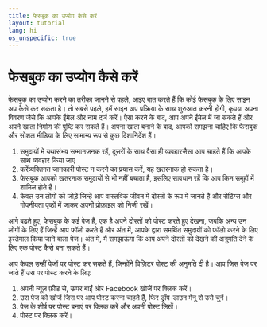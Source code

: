 ```yaml
---
title: फेसबुक का उप्योग कैसे करें
layout: tutorial
lang: hi
os_unspecific: true
---
```


# फेसबुक का उप्योग कैसे करें

फेसबुक का उप्योग करने का तरीका जानने से पहले, आइए बात करते हैं कि कोई फेसबुक के
लिए साइन अप कैसे कर सकता है। तो सबसे पहले, हमें साइन अप प्रक्रिया के साथ शुरुआत
करनी होगी, कृपया अपना विवरण जैसे कि आपके ईमेल और नाम दर्ज करें। ऐसा करने के बाद,
आप अपने ईमेल में जा सकते हैं और अपने खाता निर्माण की पुष्टि कर सकते हैं। अपना
खाता बनाने के बाद, आपको समझना चाहिए कि फेसबुक और सोशल मीडिया के लिए सामान्य रूप
से कुछ दिशानिर्देश हैं।

1. समुदायों में यथासंभव सम्मानजनक रहें, दूसरों के साथ वैसा ही व्यवहारजैसा आप
   चाहते हैं कि आपके साथ व्यवहार किया जाए
2. करेंव्यक्तिगत जानकारी पोस्ट न करने का प्रयास करें, यह खतरनाक हो सकता है।
3. फेसबुक आपको खतरनाक समुदायों से भी नहीं बचाता है, इसलिए सावधान रहें कि आप किन
   समूहों में शामिल होते हैं।
4. केवल उन लोगों को जोड़ें जिन्हें आप वास्तविक जीवन में दोस्तों के रूप में जानते
   हैं और सेटिंग्स और गोपनीयता पृष्ठों में जाकर अपनी प्रोफ़ाइल को निजी रखें।

आगे बढ़ते हुए, फेसबुक के कई पेज हैं, एक है अपने दोस्तों को पोस्ट करते हुए देखना,
जबकि अन्य उन लोगों के लिए हैं जिन्हें आप फॉलो करते हैं और अंत में, आपके द्वारा
समर्थित समुदायों को फॉलो करने के लिए इस्तेमाल किया जाने वाला पेज। अंत में, मैं
समझाऊंगा कि आप अपने दोस्तों को देखने की अनुमति देने के लिए एक पोस्ट कैसे बना
सकते हैं।

आप केवल उन्हीं पेजों पर पोस्ट कर सकते हैं, जिन्होंने विज़िटर पोस्ट की अनुमति दी
है। आप जिस पेज पर जाते हैं उस पर पोस्ट करने के लिए:

1. अपनी न्यूज़ फ़ीड से, ऊपर बाईं ओर Facebook खोजें पर क्लिक करें।
2. उस पेज को खोजें जिस पर आप पोस्ट करना चाहते हैं, फिर ड्रॉप-डाउन मेनू से उसे
   चुनें।
3. पेज के शीर्ष पर पोस्ट बनाएं पर क्लिक करें और अपनी पोस्ट लिखें।
4. पोस्ट पर क्लिक करें।
